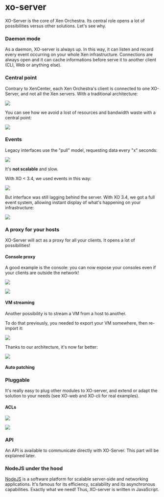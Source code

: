 # xo-server

XO-Server is the core of Xen Orchestra. Its central role opens a lot of possibilities versus other solutions. Let's see why.

### Daemon mode

As a daemon, XO-server is always up. In this way, it can listen and record every event occurring on your whole Xen infrastructure. Connections are always open and it can cache informations before serve it to another client (CLI, Web or anything else).

### Central point

Contrary to XenCenter, each Xen Orchestra's client is connected to one XO-Server, and not all the Xen servers. With a traditional architecture:

![](https://github.com/vatesfr/xo/raw/master/doc/architecture/assets/without-xo.jpg)

You can see how we avoid a lost of resources and bandwidth waste with a central point:

![](https://github.com/vatesfr/xo/raw/master/doc/architecture/assets/with-xo.jpg)

### Events

Legacy interfaces use the "pull" model, requesting data every "x" seconds:

![](https://github.com/vatesfr/xo/raw/master/doc/architecture/assets/noevent.jpg)

It's **not scalable** and slow.

With XO < 3.4, we used events in this way:

![](https://github.com/vatesfr/xo/raw/master/doc/architecture/assets/semievent.jpg)

But interface was still lagging behind the server. With XO 3.4, we got a full event system, allowing instant display of what's happening on your infrastructure:

![](https://github.com/vatesfr/xo/raw/master/doc/architecture/assets/fullevent.jpg)

### A proxy for your hosts

XO-Server will act as a proxy for all your clients. It opens a lot of possibilities!

#### Console proxy

A good example is the console: you can now expose your consoles even if your clients are outside the network!

![](https://xen-orchestra.com/blog/content/images/2015/03/console_before.png)

![](https://xen-orchestra.com/blog/content/images/2015/03/console_after.png)

#### VM streaming

Another possibility is to stream a VM from a host to another.

To do that previously, you needed to export your VM somewhere, then re-import it:

![](https://xen-orchestra.com/blog/content/images/2015/10/oldsolution.png)

Thanks to our architecture, it's now far better:

![](https://xen-orchestra.com/blog/content/images/2015/10/newsolution.png)


#### Auto patching

### Pluggable

It's really easy to plug other modules to XO-server, and extend or adapt the solution to your needs (see XO-web and XO-cli for real examples).

#### ACLs

![](https://xen-orchestra.com/blog/content/images/2014/Aug/ldap.jpg)

![](https://xen-orchestra.com/blog/content/images/2014/Aug/permissions.jpg)

### API

An API is available to communicate directly with XO-Server. This part will be explained later.

### NodeJS under the hood

[NodeJS](https://en.wikipedia.org/wiki/Nodejs) is a software platform for scalable server-side and networking applications. It's famous for its efficiency, scalability and its asynchronous capabilities. Exactly what we need! Thus, XO-server is written in JavaScript. 